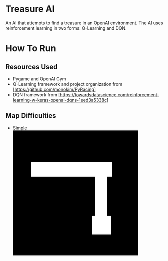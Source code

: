 # Treasure AI
An AI that attempts to find a treasure in an OpenAI environment. The AI uses reinforcement learning in two forms: Q-Learning and DQN.

# How To Run
  

## Resources Used
* Pygame and OpenAI Gym
* Q-Learning framework and project organization from [https://github.com/monokim/PyRacing]
* DQN framework from [https://towardsdatascience.com/reinforcement-learning-w-keras-openai-dqns-1eed3a5338c]

## Map Difficulties
* Simple   
![Alt text](map_simple.png)

